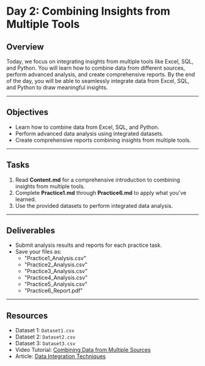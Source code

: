 # Day 2: Combining Insights from Multiple Tools

## Overview
Today, we focus on integrating insights from multiple tools like Excel, SQL, and Python. You will learn how to combine data from different sources, perform advanced analysis, and create comprehensive reports. By the end of the day, you will be able to seamlessly integrate data from Excel, SQL, and Python to draw meaningful insights.

---

## Objectives
- Learn how to combine data from Excel, SQL, and Python.
- Perform advanced data analysis using integrated datasets.
- Create comprehensive reports combining insights from multiple tools.

---

## Tasks
1. Read **Content.md** for a comprehensive introduction to combining insights from multiple tools.
2. Complete **Practice1.md** through **Practice6.md** to apply what you've learned.
3. Use the provided datasets to perform integrated data analysis.

---

## Deliverables
- Submit analysis results and reports for each practice task.
- Save your files as:
  - "Practice1_Analysis.csv"
  - "Practice2_Analysis.csv"
  - "Practice3_Analysis.csv"
  - "Practice4_Analysis.csv"
  - "Practice5_Analysis.csv"
  - "Practice6_Report.pdf"

---

## Resources
- Dataset 1: `Dataset1.csv`
- Dataset 2: `Dataset2.csv`
- Dataset 3: `Dataset3.csv`
- Video Tutorial: [Combining Data from Multiple Sources](https://www.youtube.com/results?search_query=combining+data+from+multiple+sources)
- Article: [Data Integration Techniques](https://towardsdatascience.com/data-integration-techniques)